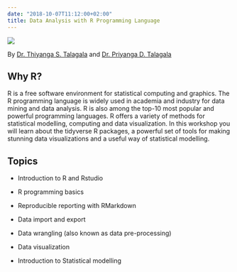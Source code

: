 ```yaml
---
date: "2018-10-07T11:12:00+02:00"
title: Data Analysis with R Programming Language
---
```


![](/images/author1.jpeg)

By [Dr. Thiyanga S. Talagala](https://thiyanga.netlify.app/) and [Dr. Priyanga D. Talagala](https://prital.netlify.app/)



## Why R?

R is a free software environment for statistical computing and graphics. The R programming language is widely used in academia and industry for data mining and data analysis.  R is also among the top-10 most popular and powerful programming languages.  R offers a variety of methods for statistical modelling, computing and data visualization.  In this workshop you will learn about the tidyverse R packages, a powerful set of tools for making stunning data visualizations and a useful way of statistical modelling.




## Topics


- Introduction to R and Rstudio

- R programming basics

- Reproducible reporting with RMarkdown

- Data import and export

- Data wrangling (also known as data pre-processing)

- Data visualization 

- Introduction to Statistical modelling